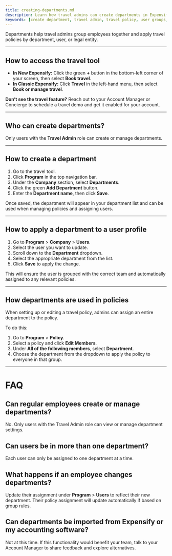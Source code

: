 ```yaml
---
title: creating-departments.md
description: Learn how travel admins can create departments in Expensify to organize employees and apply travel policies by group.
keywords: [create department, travel admin, travel policy, user groups, assign department, expensify travel, classic, new expensify]
---
```


<div id="new-expensify" markdown="1">

Departments help travel admins group employees together and apply travel policies by department, user, or legal entity.

---

## How to access the travel tool

- **In New Expensify:** Click the green **+** button in the bottom-left corner of your screen, then select **Book travel**.
- **In Classic Expensify:** Click **Travel** in the left-hand menu, then select **Book or manage travel**.

**Don’t see the travel feature?** Reach out to your Account Manager or Concierge to schedule a travel demo and get it enabled for your account.

---

## Who can create departments?

Only users with the **Travel Admin** role can create or manage departments.

---

## How to create a department

1. Go to the travel tool.
2. Click **Program** in the top navigation bar.
3. Under the **Company** section, select **Departments**.
4. Click the green **Add Department** button.
5. Enter the **Department name**, then click **Save**.

Once saved, the department will appear in your department list and can be used when managing policies and assigning users.

---

## How to apply a department to a user profile

1. Go to **Program** > **Company** > **Users**.
2. Select the user you want to update.
3. Scroll down to the **Department** dropdown.
4. Select the appropriate department from the list.
5. Click **Save** to apply the change.

This will ensure the user is grouped with the correct team and automatically assigned to any relevant policies.

---

## How departments are used in policies

When setting up or editing a travel policy, admins can assign an entire department to the policy.

To do this:

1. Go to **Program** > **Policy**.
2. Select a policy and click **Edit Members**.
3. Under **All of the following members**, select **Department**.
4. Choose the department from the dropdown to apply the policy to everyone in that group.

---

# FAQ

## Can regular employees create or manage departments?
No. Only users with the Travel Admin role can view or manage department settings.

## Can users be in more than one department?
Each user can only be assigned to one department at a time.

## What happens if an employee changes departments?
Update their assignment under **Program** > **Users** to reflect their new department. Their policy assignment will update automatically if based on group rules.

## Can departments be imported from Expensify or my accounting software?
Not at this time. If this functionality would benefit your team, talk to your Account Manager to share feedback and explore alternatives.

</div>